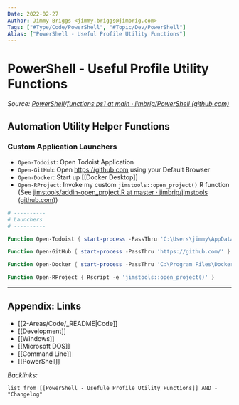 ```yaml
---
Date: 2022-02-27
Author: Jimmy Briggs <jimmy.briggs@jimbrig.com>
Tags: ["#Type/Code/PowerShell", "#Topic/Dev/PowerShell"]
Alias: ["PowerShell - Useful Profile Utility Functions"]
---
```


# PowerShell - Useful Profile Utility Functions

*Source: [PowerShell/functions.ps1 at main · jimbrig/PowerShell (github.com)](https://github.com/jimbrig/PowerShell/blob/main/Profile/functions.ps1)*

## Automation Utility Helper Functions

### Custom Application Launchers

- `Open-Todoist`: Open Todoist Application
- `Open-GitHub`: Open <https://github.com> using your Default Browser
- `Open-Docker`: Start up [[Docker Desktop]]
- `Open-RProject`: Invoke my custom `jimstools::open_project()` R function (See [jimstools/addin-open_project.R at master · jimbrig/jimstools (github.com)](https://github.com/jimbrig/jimstools/blob/master/R/addin-open_project.R))

```powershell
# ----------
# Launchers
# ----------

Function Open-Todoist { start-process -PassThru 'C:\Users\jimmy\AppData\Local\Programs\todoist\Todoist.exe' }

Function Open-GitHub { start-process -PassThru 'https://github.com/' }

Function Open-Docker { start-process -PassThru 'C:\Program Files\Docker\Docker\frontend\Docker Desktop.exe' }

Function Open-RProject { Rscript -e 'jimstools::open_project()' }
```

***

## Appendix: Links

- [[2-Areas/Code/_README|Code]]
- [[Development]]
- [[Windows]]
- [[Microsoft DOS]]
- [[Command Line]]
- [[PowerShell]]

*Backlinks:*

```dataview
list from [[PowerShell - Usefule Profile Utility Functions]] AND -"Changelog"
```
